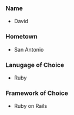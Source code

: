 ### Name
- David

### Hometown
- San Antonio

### Lanugage of Choice
- Ruby

### Framework of Choice
- Ruby on Rails
